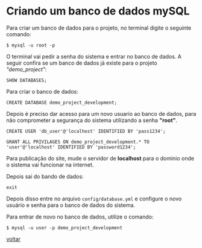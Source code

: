 # Criando um banco de dados mySQL

Para criar um banco de dados para o projeto, no terminal digite o seguinte comando:

```$ mysql -u root -p```

O terminal vai pedir a senha do sistema e entrar no banco de dados. A seguir confira se um banco de dados já existe para o projeto *"demo_project"*:

```SHOW DATABASES;```

Para criar o banco de dados:

```CREATE DATABASE demo_project_development;```

Depois é preciso dar acesso para um novo usuario ao banco de dados, para não comprometer a segurança do sistema utilizando a senha **"root"**.

```CREATE USER 'db_user'@'localhost' IDENTIFIED BY 'pass1234'; ```


```GRANT ALL PRIVILAGES ON demo_project_development.* TO 'user'@'localhost' IDENTIFIED BY 'password1234';```

Para publicação do site, mude o servidor de **localhost** para o dominio onde o sistema vai funcionar na internet.

Depois sai do bando de dados:

```exit```

Depois disso entre no arquivo ```config/database.yml``` e configure o novo usuário e senha para o banco de dados do sistema.

Para entrar de novo no banco de dados, utilize o comando:

```$ mysql -u user -p demo_project_development```

<a class="btn btn-mini" href="readme.md">voltar</a>